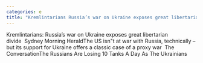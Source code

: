 ```yaml
---
categories: e
title: "Kremlintarians Russia’s war on Ukraine exposes great libertarian divide  Sydney Morning Herald"
---
```

Kremlintarians: Russia’s war on Ukraine exposes great libertarian divide&nbsp;&nbsp;Sydney Morning HeraldThe US isn"t at war with Russia, technically – but its support for Ukraine offers a classic case of a proxy war&nbsp;&nbsp;The ConversationThe Russians Are Losing 10 Tanks A Day As The Ukrainians
